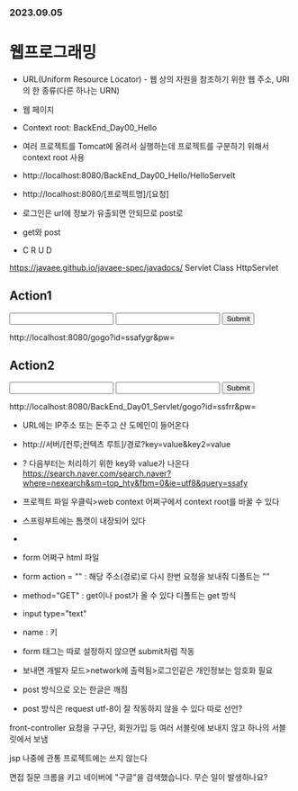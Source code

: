 ### 2023.09.05
# 웹프로그래밍

- URL(Uniform Resource Locator) - 웹 상의 자원을 참조하기 위한 웹 주소, URI의 한 종류(다른 하나는 URN)
- 웹 페이지

- Context root: BackEnd_Day00_Hello
- 여러 프로젝트를 Tomcat에 올려서 실행하는데 프로젝트를 구분하기 위해서 context root 사용
- http://localhost:8080/BackEnd_Day00_Hello/HelloServelt
- http://localhost:8080/[프로젝트명]/[요청]


- 로그인은 url에 정보가 유출되면 안되므로 post로

- get와 post
- C R U D


https://javaee.github.io/javaee-spec/javadocs/
Servlet
Class HttpServlet

<h2>Action1</h2>
	<form action="/gogo" method="GET">
		<!-- name 속성필요. -->
		<input type="text" name="id">
		<input type="password" name="pw">
		<input type="submit">
	</form>
http://localhost:8080/gogo?id=ssafygr&pw=





<h2>Action2</h2>
	<form action="gogo" method="GET">
		<!-- name 속성필요. -->
		<input type="text" name="id">
		<input type="password" name="pw">
		<input type="submit">
	</form>
http://localhost:8080/BackEnd_Day01_Servlet/gogo?id=ssfrr&pw=


- URL에는 IP주소 또는 돈주고 산 도메인이 들어온다
- http://서버/[컨루;컨텍츠 루트]/경로?key=value&key2=value
- ? 다음부터는 처리하기 위한 key와 value가 나온다 
https://search.naver.com/search.naver?where=nexearch&sm=top_hty&fbm=0&ie=utf8&query=ssafy

- 프로젝트 파일 우클릭>web context 어쩌구에서 context root를 바꿀 수 있다

- 스프링부트에는 톰캣이 내장되어 있다
- 

- form 어쩌구 html 파일
- form action = "" : 해당 주소(경로)로 다시 한번 요청을 보내줘 디폴트는 ""
- method="GET" : get이나 post가 올 수 있다 디폴트는 get 방식
- input type="text" 
- name : 키
- form 태그는 따로 설정하지 않으면 submit처럼 작동

- 보내면 개발자 모드>network에 출력됨>로그인같은 개인정보는 암호화 필요

- post 방식으로 오는 한글은 깨짐

- post 방식은 request utf-8이 잘 작동하지 않을 수 있다 따로 선언?

front-controller 
요청을 구구단, 회원가입 등 여러 서블릿에 보내지 않고 하나의 서블릿에서 보냄

jsp 나중에 관통 프로젝트에는 쓰지 않는다


면접 질문
크롬을 키고 네이버에 "구글"을 검색했습니다. 무슨 일이 발생하나요?
